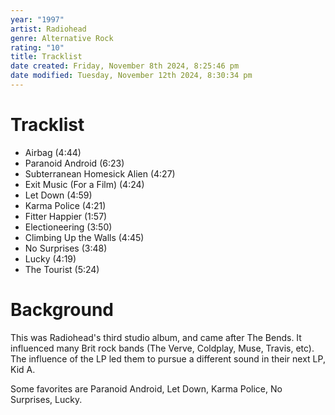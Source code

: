 ```yaml
---
year: "1997"
artist: Radiohead
genre: Alternative Rock
rating: "10"
title: Tracklist
date created: Friday, November 8th 2024, 8:25:46 pm
date modified: Tuesday, November 12th 2024, 8:30:34 pm
---
```


# Tracklist

 - Airbag (4:44)
 - Paranoid Android (6:23)
 - Subterranean Homesick Alien (4:27)
 - Exit Music (For a Film)  (4:24)
 - Let Down (4:59)
 - Karma Police (4:21)
 - Fitter Happier (1:57)
 - Electioneering (3:50)
 - Climbing Up the Walls (4:45)
 - No Surprises (3:48)
 - Lucky (4:19)
 - The Tourist (5:24)
# Background

This was Radiohead's third studio album, and came after The Bends. It influenced many Brit rock bands (The Verve, Coldplay, Muse, Travis, etc). The influence of the LP led them to pursue a different sound in their next LP, Kid A.

Some favorites are Paranoid Android, Let Down, Karma Police, No Surprises, Lucky.
